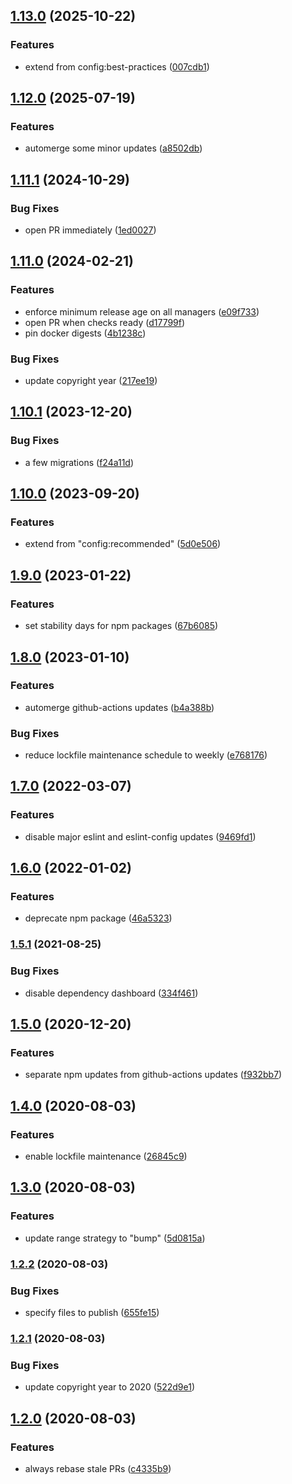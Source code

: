 ## [1.13.0](https://github.com/kenany/renovate-config/compare/1.12.0...1.13.0) (2025-10-22)

### Features

* extend from config:best-practices ([007cdb1](https://github.com/kenany/renovate-config/commit/007cdb13d5e424e0fdad6d6d93a7b396602b7ee2))

## [1.12.0](https://github.com/kenany/renovate-config/compare/1.11.1...1.12.0) (2025-07-19)

### Features

* automerge some minor updates ([a8502db](https://github.com/kenany/renovate-config/commit/a8502db2b2f0a25c1dce5e76797c771b6ae3d786))

## [1.11.1](https://github.com/kenany/renovate-config/compare/1.11.0...1.11.1) (2024-10-29)


### Bug Fixes

* open PR immediately ([1ed0027](https://github.com/kenany/renovate-config/commit/1ed0027b5da2406b5253707588f956711c5aae26))

## [1.11.0](https://github.com/kenany/renovate-config/compare/1.10.1...1.11.0) (2024-02-21)


### Features

* enforce minimum release age on all managers ([e09f733](https://github.com/kenany/renovate-config/commit/e09f73349f500155fb42f685e89dd13047b88782))
* open PR when checks ready ([d17799f](https://github.com/kenany/renovate-config/commit/d17799f518234e5254248cb6f603f0d7988f5568))
* pin docker digests ([4b1238c](https://github.com/kenany/renovate-config/commit/4b1238cf92cee567d9b36003326c4b445ba56e56))


### Bug Fixes

* update copyright year ([217ee19](https://github.com/kenany/renovate-config/commit/217ee19160456b8761110e5d4eccd79bbd44d959))

## [1.10.1](https://github.com/kenany/renovate-config/compare/1.10.0...1.10.1) (2023-12-20)


### Bug Fixes

* a few migrations ([f24a11d](https://github.com/kenany/renovate-config/commit/f24a11d3361f4396cc50a22a944fd492b4827473))

## [1.10.0](https://github.com/kenany/renovate-config/compare/1.9.0...1.10.0) (2023-09-20)


### Features

* extend from "config:recommended" ([5d0e506](https://github.com/kenany/renovate-config/commit/5d0e506878b95c89a2d8da46bc28346344119fee))

## [1.9.0](https://github.com/KenanY/renovate-config/compare/1.8.0...1.9.0) (2023-01-22)


### Features

* set stability days for npm packages ([67b6085](https://github.com/KenanY/renovate-config/commit/67b60859e1591a610b080aa3af21d7da8dc0de3b))

## [1.8.0](https://github.com/KenanY/renovate-config/compare/1.7.0...1.8.0) (2023-01-10)


### Features

* automerge github-actions updates ([b4a388b](https://github.com/KenanY/renovate-config/commit/b4a388bd81bf84275e9532eb9c11e15c583f86b5))


### Bug Fixes

* reduce lockfile maintenance schedule to weekly ([e768176](https://github.com/KenanY/renovate-config/commit/e768176977b8d12499c241d5de474e792376343d))

## [1.7.0](https://github.com/KenanY/renovate-config/compare/1.6.0...1.7.0) (2022-03-07)


### Features

* disable major eslint and eslint-config updates ([9469fd1](https://github.com/KenanY/renovate-config/commit/9469fd13e5b37731718a1c9fc7d1a9685a2c79a5))

## [1.6.0](https://github.com/KenanY/renovate-config/compare/1.5.1...1.6.0) (2022-01-02)


### Features

* deprecate npm package ([46a5323](https://github.com/KenanY/renovate-config/commit/46a5323921184dfe43a08ecd7d443e764918dec6))

### [1.5.1](https://github.com/KenanY/renovate-config/compare/1.5.0...1.5.1) (2021-08-25)


### Bug Fixes

* disable dependency dashboard ([334f461](https://github.com/KenanY/renovate-config/commit/334f461b8722913479f0cad842ba5af60aa7e9ce))

## [1.5.0](https://github.com/KenanY/renovate-config/compare/1.4.0...1.5.0) (2020-12-20)


### Features

* separate npm updates from github-actions updates ([f932bb7](https://github.com/KenanY/renovate-config/commit/f932bb7bc3169f2727dc3bdafb275d93aee11ec2))

## [1.4.0](https://github.com/KenanY/renovate-config/compare/1.3.0...1.4.0) (2020-08-03)


### Features

* enable lockfile maintenance ([26845c9](https://github.com/KenanY/renovate-config/commit/26845c96fe5abf5e9cac985cbf80c5ac939f2bc4))

## [1.3.0](https://github.com/KenanY/renovate-config/compare/1.2.2...1.3.0) (2020-08-03)


### Features

* update range strategy to "bump" ([5d0815a](https://github.com/KenanY/renovate-config/commit/5d0815aa45ce23ee57a2b6a60f3882e18f834d70))

### [1.2.2](https://github.com/KenanY/renovate-config/compare/1.2.1...1.2.2) (2020-08-03)


### Bug Fixes

* specify files to publish ([655fe15](https://github.com/KenanY/renovate-config/commit/655fe158713f7c55c2ff8bb40d6f79e73fd100dc))

### [1.2.1](https://github.com/KenanY/renovate-config/compare/1.2.0...1.2.1) (2020-08-03)


### Bug Fixes

* update copyright year to 2020 ([522d9e1](https://github.com/KenanY/renovate-config/commit/522d9e19f95b6b78e9b6fcc82144540689d95d2f))

## [1.2.0](https://github.com/KenanY/renovate-config/compare/1.1.1...1.2.0) (2020-08-03)


### Features

* always rebase stale PRs ([c4335b9](https://github.com/KenanY/renovate-config/commit/c4335b9dea3a5067d41476e4693af382e6b0ba69))
